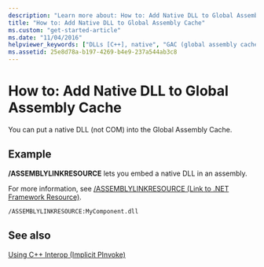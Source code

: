 ```yaml
---
description: "Learn more about: How to: Add Native DLL to Global Assembly Cache"
title: "How to: Add Native DLL to Global Assembly Cache"
ms.custom: "get-started-article"
ms.date: "11/04/2016"
helpviewer_keywords: ["DLLs [C++], native", "GAC (global assembly cache), loading native DLLs", "native DLLs [C++]"]
ms.assetid: 25e8d78a-b197-4269-b4e9-237a544ab3c8
---
```

# How to: Add Native DLL to Global Assembly Cache

You can put a native DLL (not COM) into the Global Assembly Cache.

## Example

**/ASSEMBLYLINKRESOURCE** lets you embed a native DLL in an assembly.

For more information, see [/ASSEMBLYLINKRESOURCE (Link to .NET Framework Resource)](../build/reference/assemblylinkresource-link-to-dotnet-framework-resource.md).

```
/ASSEMBLYLINKRESOURCE:MyComponent.dll
```

## See also

[Using C++ Interop (Implicit PInvoke)](../dotnet/using-cpp-interop-implicit-pinvoke.md)

